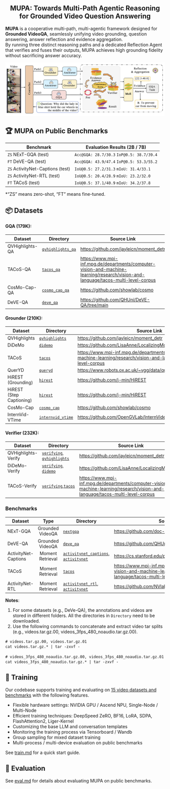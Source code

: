 <h2 align="center">MUPA: Towards Multi-Path Agentic Reasoning for Grounded Video Question Answering</h2>


**MUPA** is a cooperative multi-path, multi-agentic framework designed for **Grounded VideoQA**, seamlessly unifying
video grounding, question answering, answer reflection and evidence aggregation.  
By running three distinct reasoning paths and a dedicated Reflection Agent that verifies and fuses their outputs, MUPA
achieves high grounding fidelity without sacrificing answer accuracy.

<p align="center">
  <img width="750" src="figs/fig2.png" alt="MUPA Framework Overview">
</p>


## 🏆 MUPA on Public Benchmarks

| Benchmark                        | Evaluation Results (2B / 7B)              |
|----------------------------------|-------------------------------------------|
| `ZS` NExT-GQA (test)             | `Acc@GQA: 28.7/30.3` `IoP@0.5: 38.7/39.4` |
| `FT` DeVE-QA (test)              | `Acc@GQA: 43.9/47.4` `IoP@0.5: 53.3/55.2` |
| `ZS` ActivityNet-Captions (test) | `IoU@0.5: 27.2/31.3` `mIoU: 31.4/33.1`    |
| `ZS` ActivityNet-RTL (test)      | `IoU@0.5: 20.4/28.9` `mIoU: 23.2/32.0`    |
| `FT` TACoS (test)                | `IoU@0.5: 37.1/40.9` `mIoU: 34.2/37.8`    |

*“ZS” means zero-shot, “FT” means fine-tuned.

## 📦 Datasets

#### GQA (179K):

| Dataset         | Directory                                                                                              | Source Link                                                                                                                       |
|-----------------|--------------------------------------------------------------------------------------------------------|-----------------------------------------------------------------------------------------------------------------------------------|
| QVHighlights-QA | [`qvhighlights_qa`](https://huggingface.co/datasets/soughtlin/MUPA-Datasets/tree/main/qvhighlights_qa) | https://github.com/jayleicn/moment_detr                                                                                           |
| TACoS-QA        | [`tacos_qa`](https://huggingface.co/datasets/soughtlin/MUPA-Datasets/tree/main/tacos_qa)               | https://www.mpi-inf.mpg.de/departments/computer-vision-and-machine-learning/research/vision-and-language/tacos-multi-level-corpus |
| CosMo-Cap-QA    | [`cosmo_cap_qa`](https://huggingface.co/datasets/soughtlin/MUPA-Datasets/tree/main/cosmo_cap_qa)       | https://github.com/showlab/cosmo                                                                                                  |
| DeVE-QA         | [`deve_qa`](https://huggingface.co/datasets/soughtlin/MUPA-Datasets/tree/main/deve_qa)                 | https://github.com/QHUni/DeVE-QA/tree/main                                                                                        |

#### Grounder (210K):

| Dataset                  | Directory                                                                                              | Source Link                                                                                                                       |
|--------------------------|--------------------------------------------------------------------------------------------------------|-----------------------------------------------------------------------------------------------------------------------------------|
| QVHighlights             | [`qvhighlights`](https://huggingface.co/datasets/soughtlin/MUPA-Datasets/tree/main/qvhighlights)       | https://github.com/jayleicn/moment_detr                                                                                           |
| DiDeMo                   | [`didemo`](https://huggingface.co/datasets/soughtlin/MUPA-Datasets/tree/main/didemo)                   | https://github.com/LisaAnne/LocalizingMoments/                                                                                    |
| TACoS                    | [`tacos`](https://huggingface.co/datasets/soughtlin/MUPA-Datasets/tree/main/tacos)                     | https://www.mpi-inf.mpg.de/departments/computer-vision-and-machine-learning/research/vision-and-language/tacos-multi-level-corpus |
| QuerYD                   | [`queryd`](https://huggingface.co/datasets/soughtlin/MUPA-Datasets/tree/main/queryd)                   | https://www.robots.ox.ac.uk/~vgg/data/queryd/                                                                                     |
| HiREST (Grounding)       | [`hirest`](https://huggingface.co/datasets/soughtlin/MUPA-Datasets/tree/main/hirest)                   | https://github.com/j-min/HiREST                                                                                                   |
| HiREST (Step Captioning) | [`hirest`](https://huggingface.co/datasets/soughtlin/MUPA-Datasets/tree/main/hirest)                   | https://github.com/j-min/HiREST                                                                                                   |
| CosMo-Cap                | [`cosmo_cap`](https://huggingface.co/datasets/soughtlin/MUPA-Datasets/tree/main/cosmo_cap)             | https://github.com/showlab/cosmo                                                                                                  |
| InternVid-VTime          | [`internvid_vtime`](https://huggingface.co/datasets/soughtlin/MUPA-Datasets/tree/main/internvid_vtime) | https://github.com/OpenGVLab/InternVideo/tree/main/Data/InternVid                                                                 |

#### Verifier (232K):

| Dataset             | Directory                                                                                                                                                                                       | Source Link                                                                                                                       |
|---------------------|-------------------------------------------------------------------------------------------------------------------------------------------------------------------------------------------------|-----------------------------------------------------------------------------------------------------------------------------------|
| QVHighlights-Verify | [`verifying`](https://huggingface.co/datasets/soughtlin/MUPA-Datasets/tree/main/verifying), [`qvhighlights`](https://huggingface.co/datasets/soughtlin/MUPA-Datasets/tree/main/qvhighlights) | https://github.com/jayleicn/moment_detr                                                                                           |
| DiDeMo-Verify       | [`verifying`](https://huggingface.co/datasets/soughtlin/MUPA-Datasets/tree/main/verifying), [`didemo`](https://huggingface.co/datasets/soughtlin/MUPA-Datasets/tree/main/didemo)             | https://github.com/LisaAnne/LocalizingMoments/                                                                                    |
| TACoS-Verify        | [`verifying`](https://huggingface.co/datasets/soughtlin/MUPA-Datasets/tree/main/verifying),[`tacos`](https://huggingface.co/datasets/soughtlin/MUPA-Datasets/tree/main/tacos)                | https://www.mpi-inf.mpg.de/departments/computer-vision-and-machine-learning/research/vision-and-language/tacos-multi-level-corpus |

### Benchmarks

| Dataset              |       Type       | Directory                                                                                                                                                                                                           | Source Link                                                                                                                       |
|----------------------|:----------------:|---------------------------------------------------------------------------------------------------------------------------------------------------------------------------------------------------------------------|-----------------------------------------------------------------------------------------------------------------------------------|
| NExT-GQA             | Grounded VideoQA | [`nextgqa`](https://huggingface.co/datasets/soughtlin/MUPA-Datasets/tree/main/nextgqa)                                                                                                                              | https://github.com/doc-doc/NExT-GQA                                                                                               |
| DeVE-QA              | Grounded VideoQA | [`deve_qa`](https://huggingface.co/datasets/soughtlin/MUPA-Datasets/tree/main/deve_qa)                                                                                                                              | https://github.com/QHUni/DeVE-QA/tree/main                                                                                        |
| ActivityNet-Captions | Moment Retrieval | [`activitynet_captions`](https://huggingface.co/datasets/soughtlin/MUPA-Datasets/tree/main/activitynet_captions), [`activitynet`](https://huggingface.co/datasets/soughtlin/MUPA-Datasets/tree/main/ActivityNet) | https://cs.stanford.edu/people/ranjaykrishna/densevid/                                                                            |
| TACoS                | Moment Retrieval | [`tacos`](https://huggingface.co/datasets/soughtlin/MUPA-Datasets/tree/main/tacos)                                                                                                                                  | https://www.mpi-inf.mpg.de/departments/computer-vision-and-machine-learning/research/vision-and-language/tacos-multi-level-corpus |
| ActivityNet-RTL      | Moment Retrieval | [`activitynet_rtl`](https://huggingface.co/datasets/soughtlin/MUPA-Datasets/tree/main/activitynet_rtl), [`activitynet`](https://huggingface.co/datasets/soughtlin/MUPA-Datasets/tree/main/ActivityNet)           | https://github.com/NVlabs/LITA                                                                                                    |

**Notes**:

1. For some datasets (e.g., DeVe-QA), the annotations and videos are stored in different folders. All the directories
   in `Directory` need to be downloaded.
2. Use the following commands to concatenate and extract video tar splits (e.g., videos.tar.gz.00,
   videos_3fps_480_noaudio.tar.gz.00).

```
# videos.tar.gz.00, videos.tar.gz.01
cat videos.tar.gz.* | tar -zxvf -

# videos_3fps_480_noaudio.tar.gz.00, videos_3fps_480_noaudio.tar.gz.01
cat videos_3fps_480_noaudio.tar.gz.* | tar -zxvf -
```

## 🚀 Training

Our codebase supports training and evaluating
on [15 video datasets and benchmarks](https://github.com/soughtlin/MUPA/dataset/sub_classes) with the following
features.

- Flexible hardware settings: NVIDIA GPU / Ascend NPU, Single-Node / Multi-Node
- Efficient training techniques: DeepSpeed ZeRO, BF16, LoRA, SDPA, FlashAttention2, Liger-Kernel
- Customizing the base LLM and conversation templates
- Monitoring the training process via Tensorboard / Wandb
- Group sampling for mixed dataset training
- Multi-process / multi-device evaluation on public benchmarks

See [train.md](docs/train.md) for a quick start guide.

## 🔮 Evaluation

See [eval.md](docs/eval.md) for details about evaluating MUPA on public benchmarks.



